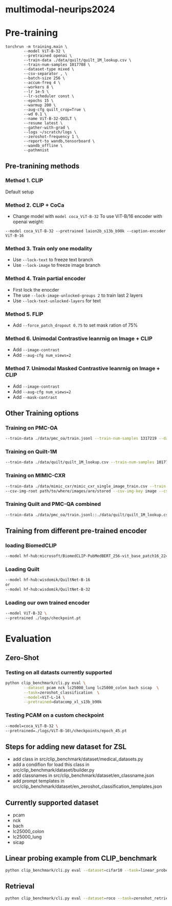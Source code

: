# multimodal-neurips2024

# Pre-training 
```
torchrun -m training.main \
        --model ViT-B-32 \
        --pretrained openai \
        --train-data ./data/quilt/quilt_1M_lookup.csv \
        --train-num-samples 1017708 \
        --dataset-type mixed \
        --csv-separator , \
        --batch-size 256 \
        --accum-freq 4 \
        --workers 8 \
        --lr 1e-5 \
        --lr-scheduler const \
        --epochs 15 \
        --warmup 200 \
        --aug-cfg quilt_crop=True \
        --wd 0.1 \
        --name ViT-B-32-QUILT \
        --resume latest \
        --gather-with-grad \
        --logs ~/scratch/logs \
        --zeroshot-frequency 1 \
        --report-to wandb,tensorboard \
        --wandb_offline \
        --pathmnist
```
## Pre-tranining methods
### Method 1. CLIP
Default setup 

### Method 2. CLIP + CoCa
- Change model with `model coca_ViT-B-32`
To use ViT-B/16 encoder with openai weight:

```
--model coca_ViT-B-32 --pretrained laion2b_s13b_b90k --caption-encoder ViT-B-16
```

### Method 3. Train only one modality 
- Use  `--lock-text` to freeze text branch
- Use `--lock-image` to freeze image branch

### Method 4. Train partial encoder 
- First lock the enocder 
- The use `--lock-image-unlocked-groups 2` to train last 2 layers
- Use `--lock-text-unlocked-layers` for text

### Method 5. FLIP
- Add `--force_patch_dropout 0.75` to set mask ration of 75%

### Method 6. Unimodal Contrastive leanrnig on Image + CLIP
- Add `--image-contrast`
- Add `--aug-cfg num_views=2`


### Method 7. Unimodal Masked Contrastive leanrnig on Image + CLIP
- Add `--image-contrast`
- Add `--aug-cfg num_views=2`
- Add `--mask-contrast`



## Other Training options
### Training on PMC-OA
```bash
--train-data ./data/pmc_oa/train.jsonl --train-num-samples 1317219 --dataset-type json
```

### Training on Quilt-1M
```bash
--train-data ./data/quilt/quilt_1M_lookup.csv --train-num-samples 1017708 --dataset-type mixed --csv-separator , \
```

### Training on MIMIC-CXR
```bash
--train-data ./data/mimic_cxr/mimic_cxr_single_image_train.csv --train-num-samples 222758 --dataset-type csv --csv-separator , \
--csv-img-root path/to/where/images/are/stored --csv-img-key image --csv-caption-key caption
```

### Training Quilt and PMC-QA combined
```bash
--train-data ./data/pmc_oa/train.jsonl::./data/quilt/quilt_1M_lookup.csv --train-num-samples 2334927 --dataset-type mixed --csv-separator , \
```

## Training from different pre-trained encoder

### loading BiomedCLIP
```bash
--model hf-hub:microsoft/BiomedCLIP-PubMedBERT_256-vit_base_patch16_224 \
```


### Loading Quilt
```bash
--model hf-hub:wisdomik/QuiltNet-B-16 
or 
--model hf-hub:wisdomik/QuiltNet-B-32 
 ```

### Loading our own trained encoder
```bash
--model ViT-B-32 \
--pretrained ./logs/checkpoint.pt
 ```


# Evaluation

## Zero-Shot

### Testing on all datasts currently supported
```bash
python clip_benchmark/cli.py eval \
        --dataset pcam nck lc25000_lung lc25000_colon bach sicap  \
        --task=zeroshot_classification  \
        --model=ViT-L-14 \
        --pretrained=datacomp_xl_s13b_b90k
```


### Testing PCAM on a custom checkpoint
```bash
--model=coca_ViT-B-32 \
--pretrained=./logs/ViT-B-16\/checkpoints/epoch_45.pt
```

## Steps for adding new dataset for ZSL
- add class in src/clip_benchmark/dataset/medical_datasets.py
- add a condifion for load this class in src/clip_benchmark/dataset/builder.py
- add classnames in src/clip_benchmark/dataset/en_classname.json
- add prompt templates in src/clip_benchmark/dataset/en_zeroshot_classification_templates.json

## Currently supported dataset
- pcam
- nck
- bach
- lc25000_colon
- lc25000_lung
- sicap

## Linear probing example from CLIP_benchmark
```bash
python clip_benchmark/cli.py eval --dataset=cifar10 --task=linear_probe --pretrained=laion400m_e32 --model=ViT-B-32-quickgelu --output=result.json --batch_size=64 --fewshot_lr 0.1 --fewshot_epochs 20 --batch_size 512 --train_split train --test_split test
```

## Retrieval
```bash 
python clip_benchmark/cli.py eval --dataset=roco --task=zeroshot_retrieval --pretrained=laion400m_e32 --model=ViT-B-32-quickgelu --output=result.json --batch_size=64
```

